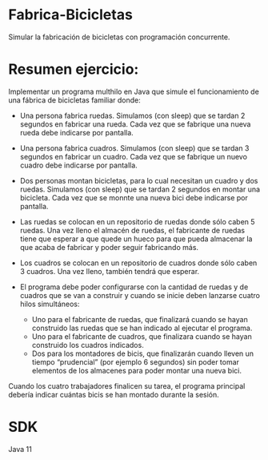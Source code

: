 # Fabrica-Bicicletas
Simular la fabricación de bicicletas con programación concurrente.

# Resumen ejercicio:
Implementar un programa multhilo en Java que simule el funcionamiento de una fábrica de bicicletas familiar donde:

- Una persona fabrica ruedas. Simulamos (con sleep) que se tardan 2 segundos en fabricar una rueda. Cada vez que se fabrique una nueva rueda debe indicarse por pantalla.
- Una persona fabrica cuadros. Simulamos (con sleep) que se tardan 3 segundos en fabricar un cuadro. Cada vez que se fabrique un nuevo cuadro debe indicarse por pantalla.
- Dos personas montan bicicletas, para lo cual necesitan un cuadro y dos ruedas. Simulamos (con sleep) que se tardan 2 segundos en montar una bicicleta. Cada vez que se monnte una nueva bici debe indicarse por pantalla.
- Las ruedas se colocan en un repositorio de ruedas donde sólo caben 5 ruedas. Una vez lleno el almacén de ruedas, el fabricante de ruedas tiene que esperar a que quede un hueco para que pueda almacenar la que acaba de fabricar y poder seguir fabricando más.
- Los cuadros se colocan en un repositorio de cuadros donde sólo caben 3 cuadros. Una vez lleno, también tendrá que esperar.
- El programa debe poder configurarse con la cantidad de ruedas y de cuadros que se van a construir y cuando se inicie deben lanzarse cuatro hilos simultáneos:

  - Uno para el fabricante de ruedas, que finalizará cuando se hayan construido las ruedas que se han indicado al ejecutar el programa.
  - Uno para el fabricante de cuadros, que finalizara cuando se hayan construido los cuadros indicados.
  - Dos para los montadores de bicis, que finalizarán cuando lleven un tiempo “prudencial” (por ejemplo 6 segundos) sin poder tomar elementos de los almacenes para poder montar una nueva bici.

Cuando los cuatro trabajadores finalicen su tarea, el programa principal debería indicar cuántas bicis se han montado durante la sesión.

# SDK
Java 11
